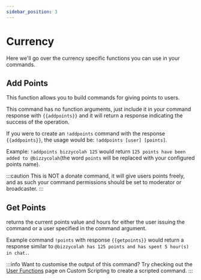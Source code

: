 ```yaml
---
sidebar_position: 3
---
```


# Currency
Here we'll go over the currency specific functions you can use in your commands.

## Add Points
This function allows you to build commands for giving points to users.

This command has no function arguments, just include it in your command response with ``{{addpoints}}`` and it will return a response indicating the success of the operation.

If you were to create an `!addpoints` command with the response ``{{addpoints}}``, the usage would be: `!addpoints [user] [points]`.

Example: `!addpoints bizzycolah 125` would return `125 points have been added to @bizzycolah`(the word `points` will be replaced with your configured points name).

:::caution
This is NOT a donate command, it will give users points freely, and as such your command permissions should be set to moderator or broadcaster.
:::

## Get Points
returns the current points value and hours for either the user issuing the command or a user specified in the command argument.

Example command `!points` with response `{{getpoints}}` would return a response similar to `@bizzycolah has 125 points and has spent 5 hour(s) in chat.`.

:::info
Want to customise the output of this command? Try checking out the [User Functions](/scripting/user-functions) page on Custom Scripting to create a scripted command.
:::